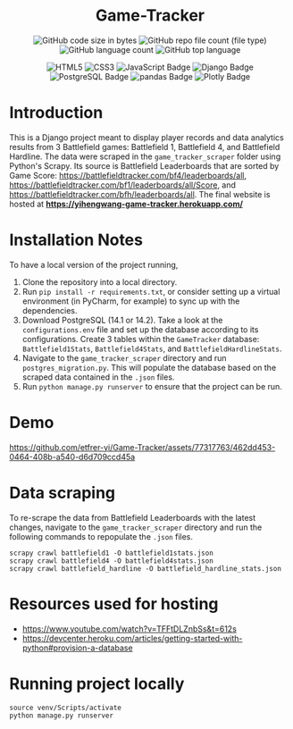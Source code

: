 <div align="center">

# Game-Tracker

</div>

<div align="center">

![GitHub code size in bytes](https://img.shields.io/github/languages/code-size/etfrer-yi/Game-Tracker?color=blue)
![GitHub repo file count (file type)](https://img.shields.io/github/directory-file-count/etfrer-yi/Game-Tracker?color=red)
![GitHub language count](https://img.shields.io/github/languages/count/etfrer-yi/Game-Tracker?color=purple)
![GitHub top language](https://img.shields.io/github/languages/top/etfrer-yi/Game-Tracker?color=orange)

</div>

<div align="center">

![HTML5](https://img.shields.io/badge/html5-%23E34F26.svg?style=for-the-badge&logo=html5&logoColor=white)
![CSS3](https://img.shields.io/badge/css3-%231572B6.svg?style=for-the-badge&logo=css3&logoColor=white)
![JavaScript Badge](https://img.shields.io/badge/JavaScript-F7DF1E?logo=javascript&logoColor=000&style=for-the-badge)
![Django Badge](https://img.shields.io/badge/Django-092E20?logo=django&logoColor=fff&style=for-the-badge)
![PostgreSQL Badge](https://img.shields.io/badge/PostgreSQL-4169E1?logo=postgresql&logoColor=fff&style=for-the-badge)
![pandas Badge](https://img.shields.io/badge/pandas-150458?logo=pandas&logoColor=fff&style=for-the-badge)
![Plotly Badge](https://img.shields.io/badge/Plotly-3F4F75?logo=plotly&logoColor=fff&style=for-the-badge)

</div>

# Introduction
This is a Django project meant to display player records and data analytics results from 3 Battlefield games: Battlefield 1, Battlefield 4, and Battlefield Hardline. The data were scraped in the `game_tracker_scraper` folder using Python's Scrapy. Its source is Battlefield Leaderboards that are sorted by Game Score: https://battlefieldtracker.com/bf4/leaderboards/all, https://battlefieldtracker.com/bf1/leaderboards/all/Score, and https://battlefieldtracker.com/bfh/leaderboards/all. The final website is hosted at **https://yihengwang-game-tracker.herokuapp.com/**   

# Installation Notes
To have a local version of the project running,
1. Clone the repository into a local directory.
2. Run `pip install -r requirements.txt`, or consider setting up a virtual environment (in PyCharm, for example) to sync up with the dependencies.
3. Download PostgreSQL (14.1 or 14.2). Take a look at the `configurations.env` file and set up the database according to its configurations. Create 3 tables within the `GameTracker` database: `Battlefield1Stats`, `Battlefield4Stats`, and `BattlefieldHardlineStats`.
4. Navigate to the `game_tracker_scraper` directory and run `postgres_migration.py`. This will populate the database based on the scraped data contained in the `.json` files.
5. Run `python manage.py runserver` to ensure that the project can be run. 

# Demo
https://github.com/etfrer-yi/Game-Tracker/assets/77317763/462dd453-0464-408b-a540-d6d709ccd45a


# Data scraping
To re-scrape the data from Battlefield Leaderboards with the latest changes, navigate to the `game_tracker_scraper` directory and run the following commands to repopulate the `.json` files.
```
scrapy crawl battlefield1 -O battlefield1stats.json
scrapy crawl battlefield4 -O battlefield4stats.json
scrapy crawl battlefield_hardline -O battlefield_hardline_stats.json
```

# Resources used for hosting
- https://www.youtube.com/watch?v=TFFtDLZnbSs&t=612s
- https://devcenter.heroku.com/articles/getting-started-with-python#provision-a-database

# Running project locally
```
source venv/Scripts/activate
python manage.py runserver
```
